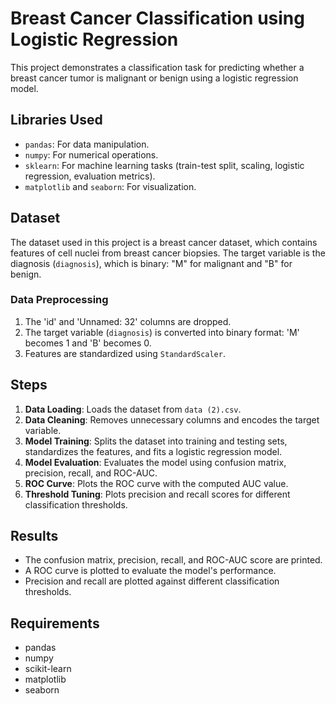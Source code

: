 # Breast Cancer Classification using Logistic Regression

This project demonstrates a classification task for predicting whether a breast cancer tumor is malignant or benign using a logistic regression model.

## Libraries Used
- `pandas`: For data manipulation.
- `numpy`: For numerical operations.
- `sklearn`: For machine learning tasks (train-test split, scaling, logistic regression, evaluation metrics).
- `matplotlib` and `seaborn`: For visualization.

## Dataset
The dataset used in this project is a breast cancer dataset, which contains features of cell nuclei from breast cancer biopsies. The target variable is the diagnosis (`diagnosis`), which is binary: "M" for malignant and "B" for benign.

### Data Preprocessing
1. The 'id' and 'Unnamed: 32' columns are dropped.
2. The target variable (`diagnosis`) is converted into binary format: 'M' becomes 1 and 'B' becomes 0.
3. Features are standardized using `StandardScaler`.

## Steps
1. **Data Loading**: Loads the dataset from `data (2).csv`.
2. **Data Cleaning**: Removes unnecessary columns and encodes the target variable.
3. **Model Training**: Splits the dataset into training and testing sets, standardizes the features, and fits a logistic regression model.
4. **Model Evaluation**: Evaluates the model using confusion matrix, precision, recall, and ROC-AUC.
5. **ROC Curve**: Plots the ROC curve with the computed AUC value.
6. **Threshold Tuning**: Plots precision and recall scores for different classification thresholds.

## Results
- The confusion matrix, precision, recall, and ROC-AUC score are printed.
- A ROC curve is plotted to evaluate the model's performance.
- Precision and recall are plotted against different classification thresholds.

## Requirements
- pandas
- numpy
- scikit-learn
- matplotlib
- seaborn


